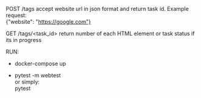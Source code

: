 POST /tags accept website url in json format and return task id. Example request:  
{"website": "https://google.com"}  

GET /tags/<task_id> return number of each HTML element or task status if its in progress  

RUN:  
- docker-compose up

- pytest -m webtest  
or simply:  
pytest
